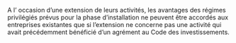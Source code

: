 A l’ occasion d’une extension de leurs activités, les avantages des régimes privilégiés prévus pour la phase d’installation ne peuvent être accordés aux entreprises existantes que si l’extension ne concerne pas une activité qui avait précédemment bénéficié d’un agrément au Code des investissements.
